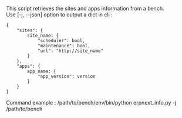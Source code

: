 This script retrieves the sites and apps information from a bench.\
Use [-j, --json] option to output a dict in cli :

    {
        "sites": {
            site_name: {
                "scheduler": bool,
                "maintenance": bool,
                "url": "http://site_name"
            }
        },
        "apps": {
            app_name: {
                "app_version": version
            }
        }
    }

Command example : /path/to/bench/env/bin/python erpnext_info.py -j /path/to/bench
